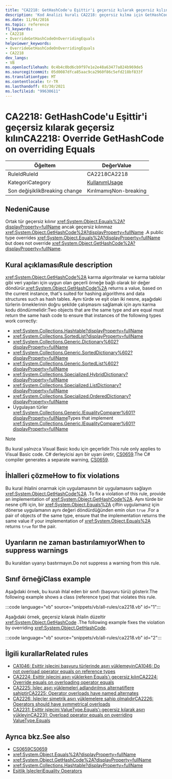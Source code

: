 ```yaml
---
title: "CA2218: GetHashCode'u Eşittir'i geçersiz kılarak geçersiz kılın"
description: 'Kod Analizi kuralı CA2218: geçersiz kılma için GetHashCode geçersiz kılma'
ms.date: 11/04/2016
ms.topic: reference
f1_keywords:
- CA2218
- OverrideGetHashCodeOnOverridingEquals
helpviewer_keywords:
- OverrideGetHashCodeOnOverridingEquals
- CA2218
dev_langs:
- VB
ms.openlocfilehash: 0c4b4c0bd6cb9f97e1e2e48a63477a824b969de5
ms.sourcegitcommit: 05d0087dfca85aac9ca2960f86c5efd218bf833f
ms.translationtype: MT
ms.contentlocale: tr-TR
ms.lasthandoff: 03/30/2021
ms.locfileid: "99630611"
---
```

# <a name="ca2218-override-gethashcode-on-overriding-equals"></a><span data-ttu-id="a1455-103">CA2218: GetHashCode'u Eşittir'i geçersiz kılarak geçersiz kılın</span><span class="sxs-lookup"><span data-stu-id="a1455-103">CA2218: Override GetHashCode on overriding Equals</span></span>

|<span data-ttu-id="a1455-104">Öğe</span><span class="sxs-lookup"><span data-stu-id="a1455-104">Item</span></span>|<span data-ttu-id="a1455-105">Değer</span><span class="sxs-lookup"><span data-stu-id="a1455-105">Value</span></span>|
|-|-|
|<span data-ttu-id="a1455-106">RuleId</span><span class="sxs-lookup"><span data-stu-id="a1455-106">RuleId</span></span>|<span data-ttu-id="a1455-107">CA2218</span><span class="sxs-lookup"><span data-stu-id="a1455-107">CA2218</span></span>|
|<span data-ttu-id="a1455-108">Kategori</span><span class="sxs-lookup"><span data-stu-id="a1455-108">Category</span></span>|[<span data-ttu-id="a1455-109">Kullanım</span><span class="sxs-lookup"><span data-stu-id="a1455-109">Usage</span></span>](usage-warnings.md)|
|<span data-ttu-id="a1455-110">Son değişiklik</span><span class="sxs-lookup"><span data-stu-id="a1455-110">Breaking change</span></span>|<span data-ttu-id="a1455-111">Kırılmamış</span><span class="sxs-lookup"><span data-stu-id="a1455-111">Non-breaking</span></span>|

## <a name="cause"></a><span data-ttu-id="a1455-112">Nedeni</span><span class="sxs-lookup"><span data-stu-id="a1455-112">Cause</span></span>

<span data-ttu-id="a1455-113">Ortak tür geçersiz kılınır <xref:System.Object.Equals%2A?displayProperty=fullName> ancak geçersiz kılınmaz <xref:System.Object.GetHashCode%2A?displayProperty=fullName> .</span><span class="sxs-lookup"><span data-stu-id="a1455-113">A public type overrides <xref:System.Object.Equals%2A?displayProperty=fullName> but does not override <xref:System.Object.GetHashCode%2A?displayProperty=fullName>.</span></span>

## <a name="rule-description"></a><span data-ttu-id="a1455-114">Kural açıklaması</span><span class="sxs-lookup"><span data-stu-id="a1455-114">Rule description</span></span>

<span data-ttu-id="a1455-115"><xref:System.Object.GetHashCode%2A> karma algoritmalar ve karma tablolar gibi veri yapıları için uygun olan geçerli örneğe bağlı olarak bir değer döndürür.</span><span class="sxs-lookup"><span data-stu-id="a1455-115"><xref:System.Object.GetHashCode%2A> returns a value, based on the current instance, that's suited for hashing algorithms and data structures such as hash tables.</span></span> <span data-ttu-id="a1455-116">Aynı türde ve eşit olan iki nesne, aşağıdaki türlerin örneklerinin doğru şekilde çalışmasını sağlamak için aynı karma kodu döndürmelidir:</span><span class="sxs-lookup"><span data-stu-id="a1455-116">Two objects that are the same type and are equal must return the same hash code to ensure that instances of the following types work correctly:</span></span>

- <xref:System.Collections.Hashtable?displayProperty=fullName>
- <xref:System.Collections.SortedList?displayProperty=fullName>
- <xref:System.Collections.Generic.Dictionary%602?displayProperty=fullName>
- <xref:System.Collections.Generic.SortedDictionary%602?displayProperty=fullName>
- <xref:System.Collections.Generic.SortedList%602?displayProperty=fullName>
- <xref:System.Collections.Specialized.HybridDictionary?displayProperty=fullName>
- <xref:System.Collections.Specialized.ListDictionary?displayProperty=fullName>
- <xref:System.Collections.Specialized.OrderedDictionary?displayProperty=fullName>
- <span data-ttu-id="a1455-117">Uygulayan türler <xref:System.Collections.Generic.IEqualityComparer%601?displayProperty=fullName></span><span class="sxs-lookup"><span data-stu-id="a1455-117">Types that implement <xref:System.Collections.Generic.IEqualityComparer%601?displayProperty=fullName></span></span>

> [!NOTE]
> <span data-ttu-id="a1455-118">Bu kural yalnızca Visual Basic kodu için geçerlidir.</span><span class="sxs-lookup"><span data-stu-id="a1455-118">This rule only applies to Visual Basic code.</span></span> <span data-ttu-id="a1455-119">C# derleyicisi ayrı bir uyarı üretir, [CS0659](../../../csharp/misc/cs0659.md).</span><span class="sxs-lookup"><span data-stu-id="a1455-119">The C# compiler generates a separate warning, [CS0659](../../../csharp/misc/cs0659.md).</span></span>

## <a name="how-to-fix-violations"></a><span data-ttu-id="a1455-120">İhlalleri çözme</span><span class="sxs-lookup"><span data-stu-id="a1455-120">How to fix violations</span></span>

<span data-ttu-id="a1455-121">Bu kural ihlalini onarmak için uygulamasının bir uygulamasını sağlayın <xref:System.Object.GetHashCode%2A> .</span><span class="sxs-lookup"><span data-stu-id="a1455-121">To fix a violation of this rule, provide an implementation of <xref:System.Object.GetHashCode%2A>.</span></span> <span data-ttu-id="a1455-122">Aynı türde bir nesne çifti için, bir <xref:System.Object.Equals%2A> çiftin uygulamanız için dönerse uygulamanın aynı değeri döndürdüğünden emin olun `true` .</span><span class="sxs-lookup"><span data-stu-id="a1455-122">For a pair of objects of the same type, ensure that the implementation returns the same value if your implementation of <xref:System.Object.Equals%2A> returns `true` for the pair.</span></span>

## <a name="when-to-suppress-warnings"></a><span data-ttu-id="a1455-123">Uyarıların ne zaman bastırılamıyor</span><span class="sxs-lookup"><span data-stu-id="a1455-123">When to suppress warnings</span></span>

<span data-ttu-id="a1455-124">Bu kuraldan uyarıyı bastırmayın.</span><span class="sxs-lookup"><span data-stu-id="a1455-124">Do not suppress a warning from this rule.</span></span>

## <a name="class-example"></a><span data-ttu-id="a1455-125">Sınıf örneği</span><span class="sxs-lookup"><span data-stu-id="a1455-125">Class example</span></span>

<span data-ttu-id="a1455-126">Aşağıdaki örnek, bu kuralı ihlal eden bir sınıfı (başvuru türü) gösterir.</span><span class="sxs-lookup"><span data-stu-id="a1455-126">The following example shows a class (reference type) that violates this rule.</span></span>

:::code language="vb" source="snippets/vb/all-rules/ca2218.vb" id="1":::

<span data-ttu-id="a1455-127">Aşağıdaki örnek, geçersiz kılarak ihlalin düzeltir <xref:System.Object.GetHashCode> .</span><span class="sxs-lookup"><span data-stu-id="a1455-127">The following example fixes the violation by overriding <xref:System.Object.GetHashCode>.</span></span>

:::code language="vb" source="snippets/vb/all-rules/ca2218.vb" id="2":::

## <a name="related-rules"></a><span data-ttu-id="a1455-128">İlgili kurallar</span><span class="sxs-lookup"><span data-stu-id="a1455-128">Related rules</span></span>

- [<span data-ttu-id="a1455-129">CA1046: Eşittir işlecini başvuru türlerinde aşırı yüklemeyin</span><span class="sxs-lookup"><span data-stu-id="a1455-129">CA1046: Do not overload operator equals on reference types</span></span>](ca1046.md)
- [<span data-ttu-id="a1455-130">CA2224: Eşittir işlecini aşırı yüklerken Equals'ı geçersiz kılın</span><span class="sxs-lookup"><span data-stu-id="a1455-130">CA2224: Override equals on overloading operator equals</span></span>](ca2224.md)
- [<span data-ttu-id="a1455-131">CA2225: İşleç aşırı yüklemeleri adlandırılmış alternatiflere sahiptir</span><span class="sxs-lookup"><span data-stu-id="a1455-131">CA2225: Operator overloads have named alternates</span></span>](ca2225.md)
- [<span data-ttu-id="a1455-132">CA2226: İşleçler simetrik aşırı yüklemelere sahip olmalıdır</span><span class="sxs-lookup"><span data-stu-id="a1455-132">CA2226: Operators should have symmetrical overloads</span></span>](ca2226.md)
- [<span data-ttu-id="a1455-133">CA2231: Eşittir işlecini ValueType.Equals'ı geçersiz kılarak aşırı yükleyin</span><span class="sxs-lookup"><span data-stu-id="a1455-133">CA2231: Overload operator equals on overriding ValueType.Equals</span></span>](ca2231.md)

## <a name="see-also"></a><span data-ttu-id="a1455-134">Ayrıca bkz.</span><span class="sxs-lookup"><span data-stu-id="a1455-134">See also</span></span>

- [<span data-ttu-id="a1455-135">CS0659</span><span class="sxs-lookup"><span data-stu-id="a1455-135">CS0659</span></span>](../../../csharp/misc/cs0659.md)
- <xref:System.Object.Equals%2A?displayProperty=fullName>
- <xref:System.Object.GetHashCode%2A?displayProperty=fullName>
- <xref:System.Collections.Hashtable?displayProperty=fullName>
- [<span data-ttu-id="a1455-136">Eşitlik Işleçleri</span><span class="sxs-lookup"><span data-stu-id="a1455-136">Equality Operators</span></span>](../../../standard/design-guidelines/equality-operators.md)
